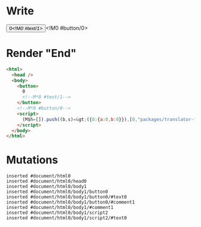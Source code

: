 # Write
  <button>0<!M*0 #text/1></button><!M*0 #button/0><script>(M$h=[]).push((b,s)=>({0:{a:0,b:0}}),[0,"packages/translator-tags/src/__tests__/fixtures/batched-updates/template.marko_0_a_b",])</script>


# Render "End"
```html
<html>
  <head />
  <body>
    <button>
      0
      <!--M*0 #text/1-->
    </button>
    <!--M*0 #button/0-->
    <script>
      (M$h=[]).push((b,s)=&gt;({0:{a:0,b:0}}),[0,"packages/translator-tags/src/__tests__/fixtures/batched-updates/template.marko_0_a_b",])
    </script>
  </body>
</html>
```

# Mutations
```
inserted #document/html0
inserted #document/html0/head0
inserted #document/html0/body1
inserted #document/html0/body1/button0
inserted #document/html0/body1/button0/#text0
inserted #document/html0/body1/button0/#comment1
inserted #document/html0/body1/#comment1
inserted #document/html0/body1/script2
inserted #document/html0/body1/script2/#text0
```